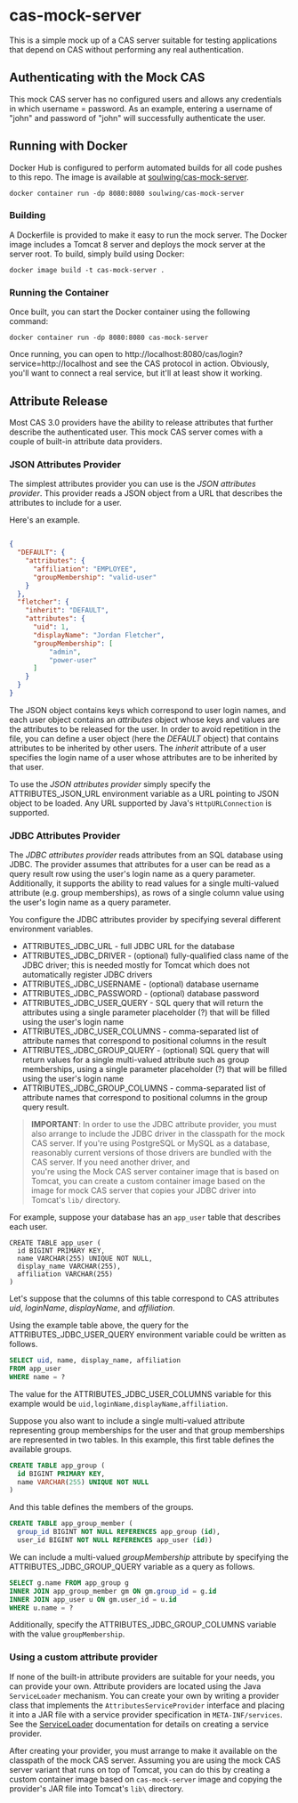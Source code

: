 cas-mock-server
===============

This is a simple mock up of a CAS server suitable for testing applications
that depend on CAS without performing any real authentication.

## Authenticating with the Mock CAS

This mock CAS server has no configured users and allows any credentials in which username = password. As an example, entering a username of "john" and password of "john" will successfully authenticate the user. 


## Running with Docker

Docker Hub is configured to perform automated builds for all code pushes to this repo. The image is available at [soulwing/cas-mock-server](https://hub.docker.com/r/soulwing/cas-mock-server).

```
docker container run -dp 8080:8080 soulwing/cas-mock-server
```

### Building

A Dockerfile is provided to make it easy to run the mock server. The Docker image includes a Tomcat 8 server and deploys the mock server at the server root. To build, simply build using Docker:

```
docker image build -t cas-mock-server .
```

### Running the Container

Once built, you can start the Docker container using the following command:

```
docker container run -dp 8080:8080 cas-mock-server
```

Once running, you can open to http://localhost:8080/cas/login?service=http://localhost and see the CAS protocol in action. Obviously, you'll want to connect a real service, but it'll at least show it working.


## Attribute Release

Most CAS 3.0 providers have the ability to release attributes that further 
describe the authenticated user. This mock CAS server comes with a couple of
built-in attribute data providers.

### JSON Attributes Provider

The simplest attributes provider you can use is the _JSON attributes provider_.
This provider reads a JSON object from a URL that describes the attributes to
include for a user.

Here's an example.

```json

{
  "DEFAULT": {
    "attributes": {
      "affiliation": "EMPLOYEE",
      "groupMembership": "valid-user"
    }
  },
  "fletcher": {
    "inherit": "DEFAULT",
    "attributes": {
      "uid": 1,
      "displayName": "Jordan Fletcher",
      "groupMembership": [
          "admin",
          "power-user"
      ]
    }
  }
}
```

The JSON object contains keys which correspond to user login names, and each
user object contains an _attributes_ object whose keys and values are the 
attributes to be released for the user. In order to avoid repetition in the
file, you can define a user object (here the _DEFAULT_ object) that contains
attributes to be inherited by other users. The _inherit_ attribute of a user
specifies the login name of a user whose attributes are to be inherited by that
user.

To use the _JSON attributes provider_ simply specify the ATTRIBUTES_JSON_URL
environment variable as a URL pointing to JSON object to be loaded. Any URL
supported by Java's `HttpURLConnection` is supported.

### JDBC Attributes Provider

The _JDBC attributes provider_ reads attributes from an SQL database using JDBC.
The provider assumes that attributes for a user can be read as a query result 
row using the user's login name as a query parameter. Additionally, it supports 
the ability to read values for a single multi-valued attribute 
(e.g. group memberships), as rows of a single column value using the user's
login name as a query parameter.

You configure the JDBC attributes provider by specifying several different 
environment variables.

* ATTRIBUTES_JDBC_URL - full JDBC URL for the database
* ATTRIBUTES_JDBC_DRIVER - (optional) fully-qualified class name of the JDBC
  driver; this is needed mostly for Tomcat which does not automatically register
  JDBC drivers
* ATTRIBUTES_JDBC_USERNAME - (optional) database username
* ATTRIBUTES_JDBC_PASSWORD - (optional) database password
* ATTRIBUTES_JDBC_USER_QUERY - SQL query that will return the attributes using a
  single parameter placeholder (?) that will be filled using the user's login
  name
* ATTRIBUTES_JDBC_USER_COLUMNS - comma-separated list of attribute names that 
  correspond to positional columns in the result
* ATTRIBUTES_JDBC_GROUP_QUERY - (optional) SQL query that will return values
  for a single multi-valued attribute such as group memberships, using a single
  parameter placeholder (?) that will be filled using the user's login name
* ATTRIBUTES_JDBC_GROUP_COLUMNS - comma-separated list of attribute names that 
  correspond to positional columns in the group query result.
  
> **IMPORTANT**:
> In order to use the JDBC attribute provider, you must also arrange to include
> the JDBC driver in the classpath for the mock CAS server. If you're using
> PostgreSQL or MySQL as a database, reasonably current versions of those
> drivers are bundled with the CAS server. If you need another driver, and  
> you're using the Mock CAS server container image that is based on Tomcat,
> you can create a custom container image based on the image for
> mock CAS server that copies your JDBC driver into Tomcat's `lib/` directory.

For example, suppose your database has an `app_user` table that describes 
each user.

```postgresql
CREATE TABLE app_user (
  id BIGINT PRIMARY KEY, 
  name VARCHAR(255) UNIQUE NOT NULL, 
  display_name VARCHAR(255), 
  affiliation VARCHAR(255)
)
``` 

Let's suppose that the columns of this table correspond to CAS attributes 
_uid_, _loginName_, _displayName_, and _affiliation_.

Using the example table above, the query for the ATTRIBUTES_JDBC_USER_QUERY
environment variable could be written as follows.

```sql
SELECT uid, name, display_name, affiliation
FROM app_user
WHERE name = ?
```

The value for the ATTRIBUTES_JDBC_USER_COLUMNS variable for this example would be
`uid,loginName,displayName,affiliation`.

Suppose you also want to include a single multi-valued attribute representing 
group memberships for the user and that group memberships are represented in 
two tables. In this example, this first table defines the available groups.

```sql
CREATE TABLE app_group (
  id BIGINT PRIMARY KEY, 
  name VARCHAR(255) UNIQUE NOT NULL
)
```

And this table defines the members of the groups.

```sql
CREATE TABLE app_group_member (
  group_id BIGINT NOT NULL REFERENCES app_group (id), 
  user_id BIGINT NOT NULL REFERENCES app_user (id))
```

We can include a multi-valued _groupMembership_ attribute by specifying the
ATTRIBUTES_JDBC_GROUP_QUERY variable as a query as follows.

```sql
SELECT g.name FROM app_group g
INNER JOIN app_group_member gm ON gm.group_id = g.id
INNER JOIN app_user u ON gm.user_id = u.id 
WHERE u.name = ?
```

Additionally, specify the ATTRIBUTES_JDBC_GROUP_COLUMNS variable with the value
`groupMembership`.

### Using a custom attribute provider

If none of the built-in attribute providers are suitable for your needs, you
can provide your own. Attribute providers are located using the Java 
`ServiceLoader` mechanism. You can create your own by writing a provider class
that implements the `AttributesServiceProvider` interface and placing it into
a JAR file with a service provider specification in `META-INF/services`. See
the [ServiceLoader](https://docs.oracle.com/javase/7/docs/api/java/util/ServiceLoader.html) 
documentation for details on creating a service provider.

After creating your provider, you must arrange to make it available on the 
classpath of the mock CAS server. Assuming you are using the mock CAS server
variant that runs on top of Tomcat, you can do this by creating a custom
container image based on `cas-mock-server` image and copying the provider's JAR
file into Tomcat's `lib\` directory.
